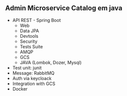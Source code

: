 ## Admin Microservice Catalog em java

 - API REST - Spring Boot
    - Web
    - Data JPA
    - Devtools
    - Security
    - Tests Suite
    - AMQP
    - GCS
    - JAVA (Lombok, Dozer, Mysql)
 - Test unit: junit
 - Message: RabbitMQ
 - Auth via keycloack
 - Integration with GCS
 - Docker
 